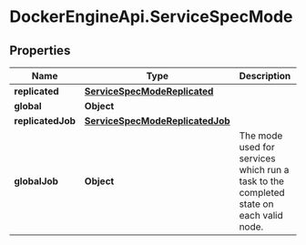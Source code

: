 # DockerEngineApi.ServiceSpecMode

## Properties

Name | Type | Description | Notes
------------ | ------------- | ------------- | -------------
**replicated** | [**ServiceSpecModeReplicated**](ServiceSpecModeReplicated.md) |  | [optional] 
**global** | **Object** |  | [optional] 
**replicatedJob** | [**ServiceSpecModeReplicatedJob**](ServiceSpecModeReplicatedJob.md) |  | [optional] 
**globalJob** | **Object** | The mode used for services which run a task to the completed state on each valid node.  | [optional] 


